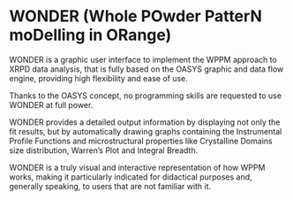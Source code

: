 # WONDER (Whole POwder PatterN moDelling in ORange)

WONDER is a graphic user interface to implement the WPPM approach to XRPD data analysis, that is fully based on the OASYS graphic and data flow engine, providing high flexibility and ease of use. 

Thanks to the OASYS concept, no programming skills are requested to use WONDER at full power.

WONDER provides a detailed output information by displaying not only the fit results, but by automatically drawing graphs containing the Instrumental Profile Functions and microstructural properties like Crystalline Domains size distribution, Warren’s Plot and Integral Breadth.

WONDER is a truly visual and interactive representation of how WPPM works, making it particularly indicated for didactical purposes and, generally speaking, to users that are not familiar with it.
